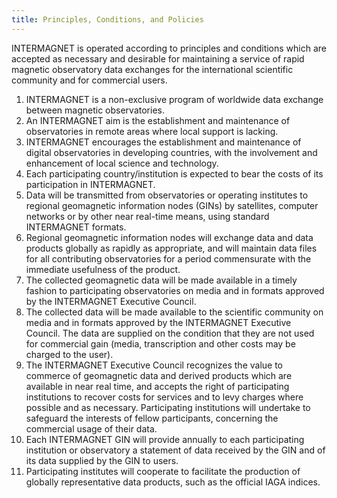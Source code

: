 ```yaml
---
title: Principles, Conditions, and Policies
---
```

INTERMAGNET is operated according to principles and conditions which are accepted as necessary and desirable for maintaining a service of rapid magnetic observatory data exchanges for the international scientific community and for commercial users.

1. INTERMAGNET is a non-exclusive program of worldwide data exchange between magnetic observatories.
2. An INTERMAGNET aim is the establishment and maintenance of observatories in remote areas where local support is lacking.
3. INTERMAGNET encourages the establishment and maintenance of digital observatories in developing countries, with the involvement and enhancement of local science and technology.
4. Each participating country/institution is expected to bear the costs of its participation in INTERMAGNET.
5. Data will be transmitted from observatories or operating institutes to regional geomagnetic information nodes (GINs) by satellites, computer networks or by other near real-time means, using standard INTERMAGNET formats.
6. Regional geomagnetic information nodes will exchange data and data products globally as rapidly as appropriate, and will maintain data files for all contributing observatories for a period commensurate with the immediate usefulness of the product.
7. The collected geomagnetic data will be made available in a timely fashion to participating observatories on media and in formats approved by the INTERMAGNET Executive Council.
8. The collected data will be made available to the scientific community on media and in formats approved by the INTERMAGNET Executive Council. The data are supplied on the condition that they are not used for commercial gain (media, transcription and other costs may be charged to the user).
9. The INTERMAGNET Executive Council recognizes the value to commerce of geomagnetic data and derived products which are available in near real time, and accepts the right of participating institutions to recover costs for services and to levy charges where possible and as necessary. Participating institutions will undertake to safeguard the interests of fellow participants, concerning the commercial usage of their data.
10. Each INTERMAGNET GIN will provide annually to each participating institution or observatory a statement of data received by the GIN and of its data supplied by the GIN to users.
11. Participating institutes will cooperate to facilitate the production of globally representative data products, such as the official IAGA indices.